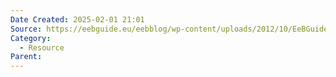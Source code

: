 ```yaml
---
Date Created: 2025-02-01 21:01
Source: https://eebguide.eu/eebblog/wp-content/uploads/2012/10/EeBGuide-B-FINAL-PR_2012-10-29.pdf
Category:
  - Resource
Parent:
---
```

